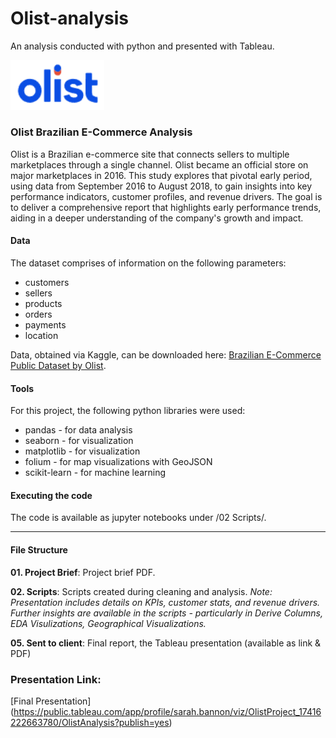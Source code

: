 # Olist-analysis
An analysis conducted with python and presented with Tableau.

<img src="./Olist_logo.png" alt="Olist logo" width="150"/>

### Olist Brazilian E-Commerce Analysis

Olist is a Brazilian e-commerce site that connects sellers to multiple marketplaces through a single channel. Olist became an official store on major marketplaces in 2016. This study explores that pivotal early period, using data from September 2016 to August 2018, to gain insights into key performance indicators, customer profiles, and revenue drivers. The goal is to deliver a comprehensive report that highlights early performance trends, aiding in a deeper understanding of the company's growth and impact.

#### Data
The dataset comprises of information on the following parameters:
- customers
- sellers
- products
- orders
- payments
- location
  
Data, obtained via Kaggle, can be downloaded here: [Brazilian E-Commerce Public Dataset by Olist](https://www.kaggle.com/datasets/olistbr/brazilian-ecommerce?select=olist_order_items_dataset.csv).

#### Tools
For this project, the following python libraries were used:
- pandas - for data analysis
- seaborn - for visualization
- matplotlib - for visualization
- folium - for map visualizations with GeoJSON
- scikit-learn - for machine learning

#### Executing the code
The code is available as jupyter notebooks under /02 Scripts/.

 ---

#### File Structure

**01. Project Brief**: Project brief PDF. 

**02. Scripts**: Scripts created during cleaning and analysis. 
*Note: Presentation includes details on KPIs, customer stats, and revenue drivers. Further insights are available in the scripts - particularly in Derive Columns, EDA Visulizations, Geographical Visualizations.* 
    
**05. Sent to client**: Final report, the Tableau presentation (available as link & PDF)

### Presentation Link: 
[Final Presentation] (https://public.tableau.com/app/profile/sarah.bannon/viz/OlistProject_17416222663780/OlistAnalysis?publish=yes)
